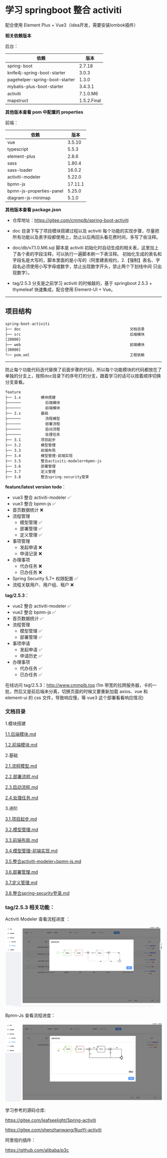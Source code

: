 # 学习 springboot 整合 activiti

配合使用 Element Plus + Vue3（idea开发，需要安装lombok插件）

**相关依赖版本**

后台：

| 依赖                             | 版本          |
|--------------------------------|-------------|
| spring-boot                    | 2.7.18      |
| knife4j-spring-boot-starter    | 3.0.3       |
| pagehelper-spring-boot-starter | 1.3.0       |
| mybatis-plus-boot-starter      | 3.4.3.1     |
| activiti                       | 7.1.0.M6    |
| mapstruct                      | 1.5.2.Final |

**其他版本查看 pom 中配置的 properties**

前端：

| 依赖                       | 版本      |
|--------------------------|---------|
| vue                      | 3.5.10  |
| typescript               | 5.5.3   |
| element-plus             | 2.8.6   |
| sass                     | 1.80.4  |
| sass-loader              | 16.0.2  |
| activiti-modeler         | 5.22.0  |
| bpmn-js                  | 17.11.1 |
| bpmn-js-properties-panel | 5.25.0  |
| diagram-js-minimap       | 5.1.0   |

**其他版本查看 package.json**

- 仓库地址：https://gitee.com/cmmplb/spring-boot-activiti

- doc 目录下写了项目模块搭建过程以及 activiti 每个功能的实现步骤，尽量把所有功能以及表字段都使用上，防止以后再回头看花费时间，多写了些注释。

- doc/db/v7.1.0.M6.sql 脚本是 activiti 初始化时自动生成的相关表，这里加上了各个表的字段注释，可以执行一遍脚本刷一下表注释。
  初始化生成的表名和字段名是大写的，脚本里面的是小写的（阿里建表规约，2.【强制】表名、字段名必须使用小写字母或数字，禁止出现数字开头，禁止两个下划线中间
  只出现数字）。

- tag/2.5.3 分支是之前学习 activiti 的时候敲的，基于 springboot 2.5.3 + thymeleaf 快速集成，配合使用 Element-UI + Vue。

---

## 项目结构

````
spring-boot-activiti
├── doc                                                 文档目录
├── src                                                 后端模块 [20000]
├── web                                                 前端模块 [30000]
└── pom.xml                                             工程依赖
````

---- 

防止每个功能代码迭代替换了前面步骤的代码，所以每个功能模块的代码都放在了单独的分支上，按照doc目录下的序号打的分支，跟着学习的话可以按着顺序切换分支查看。

````
feature
├── 1.x         模块搭建
├──────           后端模块    
├──────           前端模块    
├── 2.x         基础
├──────           流程模型    
├──────           部署流程   
├──────           启动流程  
├──────           处理任务
├── 3.1         项目起步
├── 3.2         模型管理
├── 3.3         前端布局
├── 3.4         模型管理-前端实现
├── 3.5         整合activiti-modeler+bpmn-js
├── 3.6         部署管理
├── 3.7         定义管理
├── 3.8         整合spring-security登录
````

**feature/latest version todo**：

- vue3 整合 activiti-modeler ✅
- vue3 整合 bpmn-js ✅
- 首页数据统计 ❌
- 流程管理
    - 模型管理 ✅
    - 部署管理 ✅
    - 定义管理 ✅
- 事项管理
    - 发起申请 ❌
    - 申请记录 ❌
- 办理事项
    - 代办任务 ❌
    - 已办任务 ❌
- Spring Security 5.7+ 权限配置 ✅
- 流程关联用户、用户组、租户 ❌

**tag/2.5.3**：

- vue2 整合 activiti-modeler ✅
- vue2 整合 bpmn-js ✅
- 首页数据统计 ✅
- 流程管理
    - 模型管理 ✅
    - 部署管理 ✅
- 事项申请
    - 发起申请 ✅
    - 申请历史 ✅
- 办理事项
    - 代办任务 ✅
    - 已办任务 ✅

在线访问 tag/2.5.3：http://www.cmmplb.top
(1m 带宽的拉跨服务器，卡的一批，然后又是前后端未分离，切换页面的时候又要重新加载 axios、vue 和 element-ui 的 css
文件，导致响应慢，等 vue3 这个部署看看响应情况)

### 文档目录

1.模块搭建

[1.1.后端模块.md](doc%2F1.%E6%A8%A1%E5%9D%97%E6%90%AD%E5%BB%BA%2F1.1.%E5%90%8E%E7%AB%AF%E6%A8%A1%E5%9D%97.md)

[1.2.前端模块.md](doc%2F1.%E6%A8%A1%E5%9D%97%E6%90%AD%E5%BB%BA%2F1.2.%E5%89%8D%E7%AB%AF%E6%A8%A1%E5%9D%97.md)

2.基础

[2.1.流程模型.md](doc%2F2.%E5%9F%BA%E7%A1%80%2F2.1.%E6%B5%81%E7%A8%8B%E6%A8%A1%E5%9E%8B.md)

[2.2.部署流程.md](doc%2F2.%E5%9F%BA%E7%A1%80%2F2.2.%E9%83%A8%E7%BD%B2%E6%B5%81%E7%A8%8B.md)

[2.3.启动流程.md](doc%2F2.%E5%9F%BA%E7%A1%80%2F2.3.%E5%90%AF%E5%8A%A8%E6%B5%81%E7%A8%8B.md)

[2.4.处理任务.md](doc%2F2.%E5%9F%BA%E7%A1%80%2F2.4.%E5%A4%84%E7%90%86%E4%BB%BB%E5%8A%A1.md)

3.进阶

[3.1.项目起步.md](doc%2F3.%E8%BF%9B%E9%98%B6%2F3.1.%E9%A1%B9%E7%9B%AE%E8%B5%B7%E6%AD%A5.md)

[3.2.模型管理.md](doc%2F3.%E8%BF%9B%E9%98%B6%2F3.2.%E6%A8%A1%E5%9E%8B%E7%AE%A1%E7%90%86.md)

[3.3.前端布局.md](doc%2F3.%E8%BF%9B%E9%98%B6%2F3.3.%E5%89%8D%E7%AB%AF%E5%B8%83%E5%B1%80.md)

[3.4.模型管理-前端实现.md](doc%2F3.%E8%BF%9B%E9%98%B6%2F3.4.%E6%A8%A1%E5%9E%8B%E7%AE%A1%E7%90%86-%E5%89%8D%E7%AB%AF%E5%AE%9E%E7%8E%B0.md)

[3.5.整合activiti-modeler+bpmn-js.md](doc%2F3.%E8%BF%9B%E9%98%B6%2F3.5.%E6%95%B4%E5%90%88activiti-modeler%2Bbpmn-js.md)

[3.6.部署管理.md](doc%2F3.%E8%BF%9B%E9%98%B6%2F3.6.%E9%83%A8%E7%BD%B2%E7%AE%A1%E7%90%86.md)

[3.7.定义管理.md](doc%2F3.%E8%BF%9B%E9%98%B6%2F3.7.%E5%AE%9A%E4%B9%89%E7%AE%A1%E7%90%86.md)

[3.8.整合spring-security登录.md](doc%2F3.%E8%BF%9B%E9%98%B6%2F3.8.%E6%95%B4%E5%90%88spring-security%E7%99%BB%E5%BD%95.md)

### tag/2.5.3 相关功能：

Activiti Modeler 查看流程进度 ：

![activiti-modeler-process.png](doc%2Fimage%2Ftag%2F2.5.3%2Factiviti-modeler-process.png)

Bpmn-Js 查看流程进度：

![bpmn-js-process.png](doc%2Fimage%2Ftag%2F2.5.3%2Fbpmn-js-process.png)

学习参考的源码仓库:

https://gitee.com/leafseelight/Spring-activiti

https://gitee.com/shenzhanwang/RuoYi-activiti

阿里规约插件：

https://github.com/alibaba/p3c